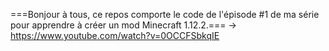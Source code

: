 ===Bonjour à tous, ce repos comporte le code de l'épisode #1 de ma série pour apprendre à créer un mod Minecraft 1.12.2.===
-> https://www.youtube.com/watch?v=0OCCFSbkqIE
